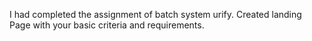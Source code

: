 I had completed the assignment of batch system urify.
Created landing Page with your basic criteria and requirements.
